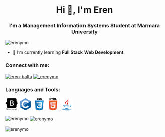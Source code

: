 <h1 align="center">Hi 👋, I'm Eren</h1>
<h3 align="center">I'm a Management Information Systems Student at Marmara University</h3>

<p align="left"> <img src="https://komarev.com/ghpvc/?username=erenymo&label=Profile%20views&color=0e75b6&style=flat" alt="erenymo" /> </p>

- 🌱 I’m currently learning **Full Stack Web Development**

<h3 align="left">Connect with me:</h3>
<p align="left">
<a href="https://linkedin.com/in/eren-balta" target="blank"><img align="center" src="https://raw.githubusercontent.com/rahuldkjain/github-profile-readme-generator/master/src/images/icons/Social/linked-in-alt.svg" alt="eren-balta" height="30" width="40" /></a>
<a href="https://instagram.com/_erenymo" target="blank"><img align="center" src="https://raw.githubusercontent.com/rahuldkjain/github-profile-readme-generator/master/src/images/icons/Social/instagram.svg" alt="_erenymo" height="30" width="40" /></a>
</p>

<h3 align="left">Languages and Tools:</h3>
<p align="left"> <a href="https://getbootstrap.com" target="_blank" rel="noreferrer"> <img src="https://raw.githubusercontent.com/devicons/devicon/master/icons/bootstrap/bootstrap-plain-wordmark.svg" alt="bootstrap" width="40" height="40"/> </a> <a href="https://www.cprogramming.com/" target="_blank" rel="noreferrer"> <img src="https://raw.githubusercontent.com/devicons/devicon/master/icons/c/c-original.svg" alt="c" width="40" height="40"/> </a> <a href="https://www.w3schools.com/css/" target="_blank" rel="noreferrer"> <img src="https://raw.githubusercontent.com/devicons/devicon/master/icons/css3/css3-original-wordmark.svg" alt="css3" width="40" height="40"/> </a> <a href="https://www.w3.org/html/" target="_blank" rel="noreferrer"> <img src="https://raw.githubusercontent.com/devicons/devicon/master/icons/html5/html5-original-wordmark.svg" alt="html5" width="40" height="40"/> </a> <a href="https://www.java.com" target="_blank" rel="noreferrer"> <img src="https://raw.githubusercontent.com/devicons/devicon/master/icons/java/java-original.svg" alt="java" width="40" height="40"/> </a> </p>

<p><img align="left" src="https://github-readme-stats.vercel.app/api/top-langs?username=erenymo&show_icons=true&locale=en&layout=compact" alt="erenymo" /></p>

<p>&nbsp;<img align="center" src="https://github-readme-stats.vercel.app/api?username=erenymo&show_icons=true&locale=en" alt="erenymo" /></p>

<p><img align="center" src="https://github-readme-streak-stats.herokuapp.com/?user=erenymo&" alt="erenymo" /></p>

